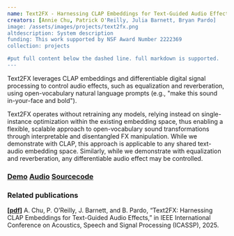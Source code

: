 ```yaml
---
name: Text2FX - Harnessing CLAP Embeddings for Text-Guided Audio Effects
creators: [Annie Chu, Patrick O'Reilly, Julia Barnett, Bryan Pardo]
image: /assets/images/projects/text2fx.png
altdescription: System description
funding: This work supported by NSF Award Number 2222369
collection: projects

#put full content below the dashed line. full markdown is supported.
---
```

Text2FX leverages CLAP embeddings and differentiable digital signal processing to control audio effects, such as equalization and reverberation, using open-vocabulary natural language prompts (e.g., "make this sound in-your-face and bold"). 

Text2FX operates without retraining any models, relying instead on single-instance optimization within the existing embedding space, thus enabling a flexible, scalable approach to open-vocabulary sound transformations through interpretable and disentangled FX manipulation. While we demonstrate with CLAP, this approach is applicable to any shared text-audio embedding space. Similarly, while we demonstrate with equalization and reverberation, any differentiable audio effect may be controlled. 

### [Demo](https://github.com/anniejchu/text2fx) [Audio](https://anniejchu.github.io/text2fx/) [Sourcecode](https://github.com/anniejchu/text2fx)

### Related publications
[**[pdf]**](/assets/papers/chu2025icassp.pdf) A. Chu, P. O’Reilly, J. Barnett, and B. Pardo, “Text2FX: Harnessing CLAP Embeddings for Text-Guided Audio Effects,” in IEEE International Conference on Acoustics, Speech and Signal Processing (ICASSP), 2025.


